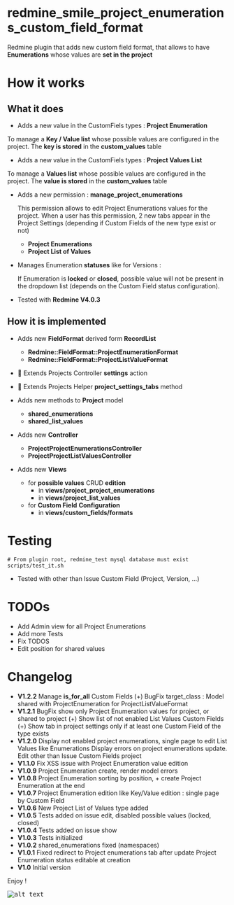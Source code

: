 redmine_smile_project_enumerations_custom_field_format
=================================================

Redmine plugin that adds new custom field format,
that allows to have **Enumerations** whose values are
**set in the project**

# How it works

## What it does

* Adds a new value in the CustomFiels types : **Project Enumeration**

To manage a **Key / Value list** whose possible values are configured in the project.
The **key is stored** in the **custom_values** table
* Adds a new value in the CustomFiels types : **Project Values List**

To manage a **Values list** whose possible values are configured in the project.
The **value is stored** in the **custom_values** table

* Adds a new permission : **manage_project_enumerations**

  This permission allows to edit Project Enumerations values for the project.
  When a user has this permission, 2 new tabs appear in the Project Settings (depending if Custom Fields of the new type exist or not)
  - **Project Enumerations**
  - **Project List of Values**

* Manages Enumeration **statuses** like for Versions :

  If Enumeration is **locked** or **closed**, possible value will not be present in the dropdown list (depends on the Custom Field status configuration).

* Tested with **Redmine V4.0.3**

## How it is implemented

- Adds new **FieldFormat** derived form **RecordList**
  - **Redmine::FieldFormat::ProjectEnumerationFormat**
  - **Redmine::FieldFormat::ProjectListValueFormat**

- 🔑 Extends Projects Controller **settings** action

- 🔑 Extends Projects Helper **project_settings_tabs** method

- Adds new methods to **Project** model
  - **shared_enumerations**
  - **shared_list_values**

- Adds new **Controller**
  - **ProjectProjectEnumerationsController**
  - **ProjectProjectListValuesController**

- Adds new **Views**
  - for **possible values** CRUD **edition**
    - in **views/project_project_enumerations**
    - in **views/project_list_values**
  - for **Custom Field** **Configuration**
    - in **views/custom_fields/formats**

# Testing

```console
# From plugin root, redmine_test mysql database must exist
scripts/test_it.sh
```
* Tested with other than Issue Custom Field (Project, Version, ...)

# TODOs

* Add Admin view for all Project Enumerations
* Add more Tests
* Fix TODOS
* Edit position for shared values

# Changelog

* **V1.2.2**  Manage **is_for_all** Custom Fields
  (+) BugFix target_class : Model shared with ProjectEnumeration for ProjectListValueFormat
* **V1.2.1**  BugFix show only Project Enumeration values for project, or shared to project
  (+) Show list of not enabled List Values Custom Fields
  (+) Show tab in project settings only if at least one Custom Field of the type exists
* **V1.2.0**  Display not enabled project enumerations, single page to edit List Values like Enumerations
  Display errors on project enumerations update.
  Edit other than Issue Custom Fields project
* **V1.1.0**  Fix XSS issue with Project Enumeration value edition
* **V1.0.9**  Project Enumeration create, render model errors
* **V1.0.8**  Project Enumeration sorting by position, + create Project Enumeration at the end
* **V1.0.7**  Project Enumeration edition like Key/Value edition : single page by Custom Field
* **V1.0.6**  New Project List of Values type added
* **V1.0.5**  Tests added on issue edit, disabled possible values (locked, closed)
* **V1.0.4**  Tests added on issue show
* **V1.0.3**  Tests initialized
* **V1.0.2**  shared_enumerations fixed (namespaces)
* **V1.0.1**  Fixed redirect to Project enumerations tab after update
  Project Enumeration status editable at creation
* **V1.0**  Initial version


Enjoy !

<kbd>![alt text](https://compteur-visites.ennder.fr/sites/36/token/githubpe/image "Logo") <!-- .element height="10%" width="10%" --></kbd>
